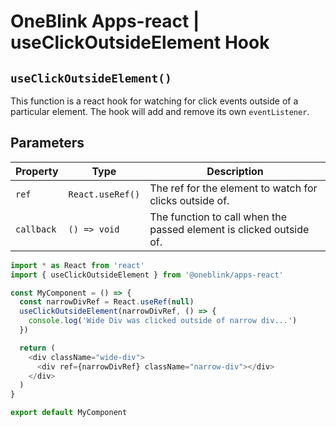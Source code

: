 # OneBlink Apps-react | useClickOutsideElement Hook

## `useClickOutsideElement()`

This function is a react hook for watching for click events outside of a particular element. The hook will add and remove its own `eventListener`.

## Parameters

| Property   | Type             | Description                                                         |
| ---------- | ---------------- | ------------------------------------------------------------------- |
| `ref`      | `React.useRef()` | The ref for the element to watch for clicks outside of.             |
| `callback` | `() => void`     | The function to call when the passed element is clicked outside of. |

```js
import * as React from 'react'
import { useClickOutsideElement } from '@oneblink/apps-react'

const MyComponent = () => {
  const narrowDivRef = React.useRef(null)
  useClickOutsideElement(narrowDivRef, () => {
    console.log('Wide Div was clicked outside of narrow div...')
  })

  return (
    <div className="wide-div">
      <div ref={narrowDivRef} className="narrow-div"></div>
    </div>
  )
}

export default MyComponent
```
